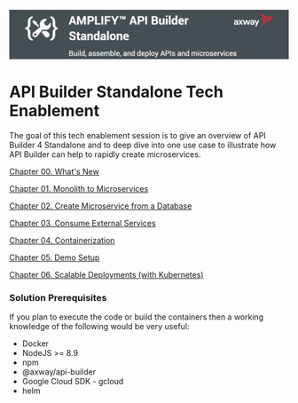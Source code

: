 ![Banner](/images/banner.png)

# API Builder Standalone Tech Enablement

The goal of this tech enablement session is to give an overview of API Builder 4 Standalone and to deep dive into one use case to illustrate how API Builder can help to rapidly create microservices.

[Chapter 00. What's New](./00_whats_new)

[Chapter 01. Monolith to Microservices](./01_demo_scenario)

[Chapter 02. Create Microservice from a Database](./02_microservice_from_db)

[Chapter 03. Consume External Services](./03_external_services)

[Chapter 04. Containerization](./04_containerization)

[Chapter 05. Demo Setup](./05_demo_setup)

[Chapter 06. Scalable Deployments (with Kubernetes)](./06_kubernetes)


### Solution Prerequisites

If you plan to execute the code or build the containers then a working knowledge of the following would be very useful:

* Docker
* NodeJS >= 8.9
* npm
* @axway/api-builder
* Google Cloud SDK - gcloud
* helm
